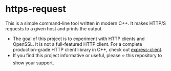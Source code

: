 # https-request
This is a simple command-line tool written in modern C++. It makes HTTP/S requests to a given host and prints the output.

- The goal of this project is to experiment with HTTP clients and OpenSSL. It is not a full-featured HTTP client. For a complete production-grade HTTP client library in C++, check out [express-client](https://github.com/shlomnissan/express-client).
- If you find this project informative or useful, please ⭐️ this repository to show your support.
